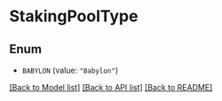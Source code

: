 # StakingPoolType

## Enum


* `BABYLON` (value: `"Babylon"`)


[[Back to Model list]](../README.md#documentation-for-models) [[Back to API list]](../README.md#documentation-for-api-endpoints) [[Back to README]](../README.md)


